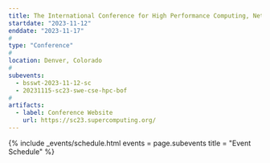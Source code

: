 ```yaml
---
title: The International Conference for High Performance Computing, Networking, Storage, and Analysis (SC23)
startdate: "2023-11-12"
enddate: "2023-11-17"
#
type: "Conference" 
#
location: Denver, Colorado
#
subevents:
  - bsswt-2023-11-12-sc
  - 20231115-sc23-swe-cse-hpc-bof
#
artifacts:
  - label: Conference Website
    url: https://sc23.supercomputing.org/
---
```


{% include _events/schedule.html
   events = page.subevents
   title = "Event Schedule"
%}
